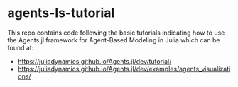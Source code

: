 # agents-ls-tutorial
This repo contains code following the basic tutorials indicating how to use the Agents.jl framework for Agent-Based Modeling in Julia which can be found at:
- https://juliadynamics.github.io/Agents.jl/dev/tutorial/
- https://juliadynamics.github.io/Agents.jl/dev/examples/agents_visualizations/

